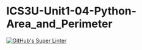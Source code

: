# ICS3U-Unit1-04-Python-Area_and_Perimeter

[![GitHub's Super Linter](https://github.com/lily-liu-17/ICS3U-Unit1-04-Python-Area_and_Perimeter/workflows/GitHub's%20Super%20Linter/badge.svg)](https://github.com/lily-liu-17/ICS3U-Unit1-04-Python-Area_and_Perimeter/actions)
